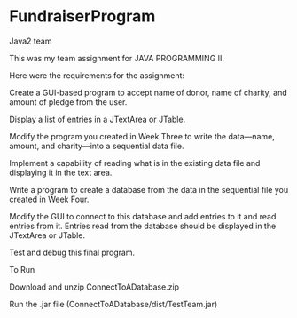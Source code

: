 # FundraiserProgram
Java2 team

This was my team assignment for JAVA PROGRAMMING II.

Here were the requirements for the assignment:

Create a GUI-based program to accept name of donor, name of charity, and amount of pledge from the user.

Display a list of entries in a JTextArea or JTable.

Modify the program you created in Week Three to write the data—name, amount, and charity—into a sequential data file.

Implement a capability of reading what is in the existing data file and displaying it in the text area.

Write a program to create a database from the data in the sequential file you created in Week Four.

Modify the GUI to connect to this database and add entries to it and read entries from it. 
Entries read from the database should be displayed in the JTextArea or JTable.

Test and debug this final program.

To Run 

Download and unzip ConnectToADatabase.zip

Run the .jar file (ConnectToADatabase/dist/TestTeam.jar)


